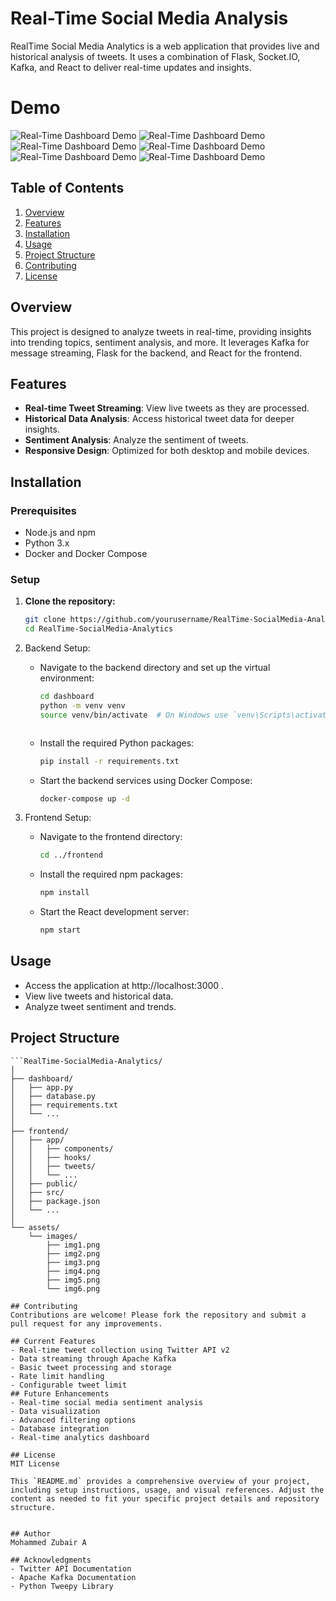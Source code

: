 # Real-Time Social Media Analysis

RealTime Social Media Analytics is a web application that provides live and historical analysis of tweets. It uses a combination of Flask, Socket.IO, Kafka, and React to deliver real-time updates and insights.

# Demo
![Real-Time Dashboard Demo](assets/img1.png)
![Real-Time Dashboard Demo](assets/img2.png)
![Real-Time Dashboard Demo](assets/img3.png)
![Real-Time Dashboard Demo](assets/img4.png)
![Real-Time Dashboard Demo](assets/img5.png)
![Real-Time Dashboard Demo](assets/img6.png)


## Table of Contents

1. [Overview](#overview)
2. [Features](#features)
3. [Installation](#installation)
4. [Usage](#usage)
5. [Project Structure](#project-structure)
6. [Contributing](#contributing)
7. [License](#license)

## Overview

This project is designed to analyze tweets in real-time, providing insights into trending topics, sentiment analysis, and more. It leverages Kafka for message streaming, Flask for the backend, and React for the frontend.


## Features

- **Real-time Tweet Streaming**: View live tweets as they are processed.
- **Historical Data Analysis**: Access historical tweet data for deeper insights.
- **Sentiment Analysis**: Analyze the sentiment of tweets.
- **Responsive Design**: Optimized for both desktop and mobile devices.


## Installation

### Prerequisites

- Node.js and npm
- Python 3.x
- Docker and Docker Compose

### Setup

1. **Clone the repository:**

   ```bash
   git clone https://github.com/yourusername/RealTime-SocialMedia-Analytics.git
   cd RealTime-SocialMedia-Analytics


2. Backend Setup:
   
   - Navigate to the backend directory and set up the virtual environment:
     
     ```bash
     cd dashboard
     python -m venv venv
     source venv/bin/activate  # On Windows use `venv\Scripts\activate`
      ```
     ```
   - Install the required Python packages:
     
     ```bash
     pip install -r requirements.txt
      ```
   - Start the backend services using Docker Compose:
     
     ```bash
     docker-compose up -d
      ```
3. Frontend Setup:
   
   - Navigate to the frontend directory:
     
     ```bash
     cd ../frontend
      ```
   - Install the required npm packages:
     
     ```bash
     npm install
      ```
   - Start the React development server:
     
     ```bash
     npm start
      ```

## Usage
- Access the application at http://localhost:3000 .
- View live tweets and historical data.
- Analyze tweet sentiment and trends.

## Project Structure
```plaintext
```RealTime-SocialMedia-Analytics/
│
├── dashboard/
│   ├── app.py
│   ├── database.py
│   ├── requirements.txt
│   └── ...
│
├── frontend/
│   ├── app/
│   │   ├── components/
│   │   ├── hooks/
│   │   ├── tweets/
│   │   └── ...
│   ├── public/
│   ├── src/
│   ├── package.json
│   └── ...
│
└── assets/
    └── images/
        ├── img1.png
        ├── img2.png
        ├── img3.png
        ├── img4.png
        ├── img5.png
        └── img6.png

## Contributing
Contributions are welcome! Please fork the repository and submit a pull request for any improvements.

## Current Features
- Real-time tweet collection using Twitter API v2
- Data streaming through Apache Kafka
- Basic tweet processing and storage
- Rate limit handling
- Configurable tweet limit
## Future Enhancements
- Real-time social media sentiment analysis
- Data visualization
- Advanced filtering options
- Database integration
- Real-time analytics dashboard

## License
MIT License

This `README.md` provides a comprehensive overview of your project, including setup instructions, usage, and visual references. Adjust the content as needed to fit your specific project details and repository structure.


## Author
Mohammed Zubair A

## Acknowledgments
- Twitter API Documentation
- Apache Kafka Documentation
- Python Tweepy Library


